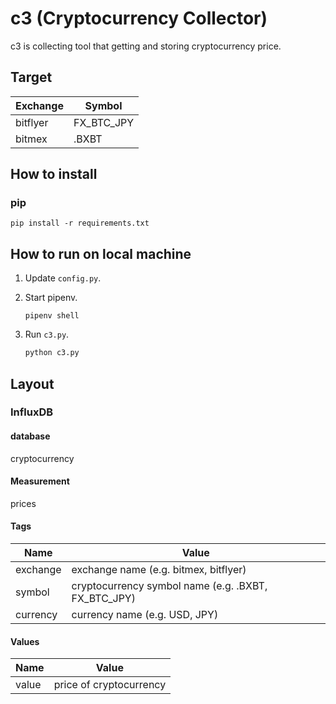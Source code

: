c3 (Cryptocurrency Collector)
=============================

c3 is collecting tool that getting and storing cryptocurrency price.

## Target

|Exchange|Symbol|
|---|---|
|bitflyer|FX_BTC_JPY|
|bitmex|.BXBT|

## How to install

### pip

```
pip install -r requirements.txt
```

## How to run on local machine

1. Update `config.py`.

2. Start pipenv.

    ```
    pipenv shell
    ```

3. Run `c3.py`.

    ```sh
    python c3.py
    ```

## Layout

### InfluxDB

#### database

cryptocurrency

#### Measurement

prices

#### Tags

|Name|Value|
|---|---|
|exchange|exchange name (e.g. bitmex, bitflyer)|
|symbol|cryptocurrency symbol name (e.g. .BXBT, FX_BTC_JPY)|
|currency|currency name (e.g. USD, JPY)|

#### Values

|Name|Value|
|---|---|
|value|price of cryptocurrency|


